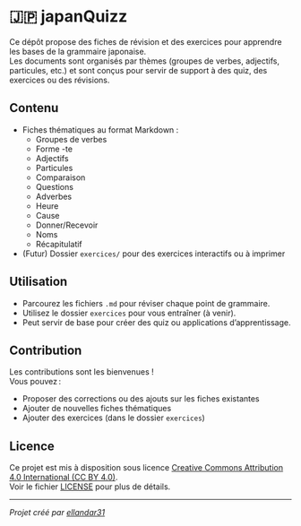 # 🇯🇵 japanQuizz

Ce dépôt propose des fiches de révision et des exercices pour apprendre les bases de la grammaire japonaise.  
Les documents sont organisés par thèmes (groupes de verbes, adjectifs, particules, etc.) et sont conçus pour servir de support à des quiz, des exercices ou des révisions.

## Contenu

- Fiches thématiques au format Markdown :
  - Groupes de verbes
  - Forme -te
  - Adjectifs
  - Particules
  - Comparaison
  - Questions
  - Adverbes
  - Heure
  - Cause
  - Donner/Recevoir
  - Noms
  - Récapitulatif
- (Futur) Dossier `exercices/` pour des exercices interactifs ou à imprimer

## Utilisation

- Parcourez les fichiers `.md` pour réviser chaque point de grammaire.
- Utilisez le dossier `exercices` pour vous entraîner (à venir).
- Peut servir de base pour créer des quiz ou applications d’apprentissage.

## Contribution

Les contributions sont les bienvenues !  
Vous pouvez :
- Proposer des corrections ou des ajouts sur les fiches existantes
- Ajouter de nouvelles fiches thématiques
- Ajouter des exercices (dans le dossier `exercices`)

## Licence

Ce projet est mis à disposition sous licence [Creative Commons Attribution 4.0 International (CC BY 4.0)](https://creativecommons.org/licenses/by/4.0/).  
Voir le fichier [LICENSE](LICENSE) pour plus de détails.

---

*Projet créé par [ellandar31](https://github.com/ellandar31)*